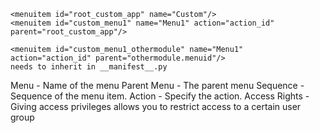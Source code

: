 ```
<menuitem id="root_custom_app" name="Custom"/>
<menuitem id="custom_menu1" name="Menu1" action="action_id" parent="root_custom_app"/>

<menuitem id="custom_menu1_othermodule" name="Menu1" action="action_id" parent="othermodule.menuid"/>
needs to inherit in __manifest__.py
```

Menu - Name of the menu
Parent Menu - The parent menu
Sequence - Sequence of the menu item.
Action - Specify the action.
Access Rights - Giving access privileges allows you to restrict access to a certain user group
